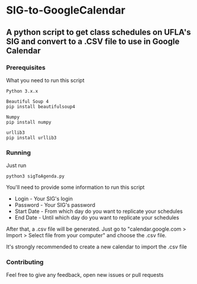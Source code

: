 # SIG-to-GoogleCalendar

## A python script to get class schedules on UFLA's SIG and convert to a .CSV file to use in Google Calendar

### Prerequisites

What you need to run this script

```
Python 3.x.x

Beautiful Soup 4
pip install beautifulsoup4

Numpy
pip install numpy

urllib3
pip install urllib3
```

### Running

Just run 

``` python3 sigToAgenda.py ```

You'll need to provide some information to run this script

* Login - Your SIG's login
* Password - Your SIG's password
* Start Date - From which day do you want to replicate your schedules
* End Date - Until which day do you want to replicate your schedules

After that, a .csv file will be generated. Just go to "calendar.google.com > Import > Select file from your computer" and choose the .csv file.

It's strongly recommended to create a new calendar to import the .csv file

### Contributing

Feel free to give any feedback, open new issues or pull requests
